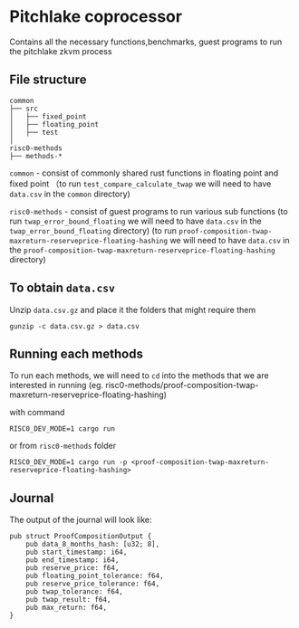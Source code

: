 # Pitchlake coprocessor
Contains all the necessary functions,benchmarks, guest programs to run the pitchlake zkvm process

## File structure
```
common
├── src
│   ├── fixed_point
│   ├── floating_point
│   ├── test
│
risc0-methods
├── methods-*
```

`common` - consist of commonly shared rust functions in floating point and fixed point （to run `test_compare_calculate_twap` we will need to have `data.csv` in the `common` directory)

`risc0-methods` - consist of guest programs to run various sub functions
(to run `twap_error_bound_floating` we will need to have `data.csv` in the `twap_error_bound_floating` directory)
(to run `proof-composition-twap-maxreturn-reserveprice-floating-hashing` we will need to have `data.csv` in the `proof-composition-twap-maxreturn-reserveprice-floating-hashing` directory)

## To obtain `data.csv`
Unzip `data.csv.gz` and place it the folders that might require them

```
gunzip -c data.csv.gz > data.csv
```

## Running each methods
To run each methods, we will need to `cd` into the methods that we are interested in running (eg. risc0-methods/proof-composition-twap-maxreturn-reserveprice-floating-hashing)

with command

```
RISC0_DEV_MODE=1 cargo run
```


or from `risc0-methods` folder

```
RISC0_DEV_MODE=1 cargo run -p <proof-composition-twap-maxreturn-reserveprice-floating-hashing>
```

## Journal
The output of the journal will look like:
```
pub struct ProofCompositionOutput {
    pub data_8_months_hash: [u32; 8],
    pub start_timestamp: i64,
    pub end_timestamp: i64,
    pub reserve_price: f64,
    pub floating_point_tolerance: f64,
    pub reserve_price_tolerance: f64,
    pub twap_tolerance: f64,
    pub twap_result: f64,
    pub max_return: f64,
}
```